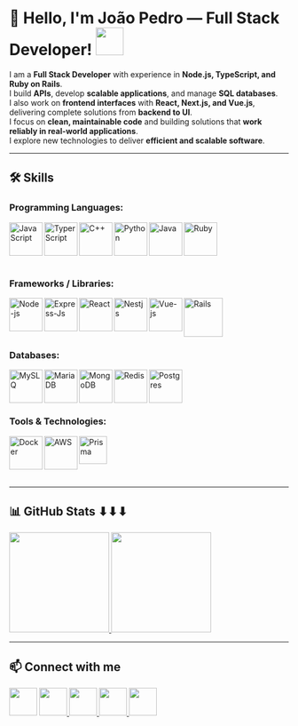# 👋 Hello, I'm João Pedro — Full Stack Developer! <img src="https://media.giphy.com/media/hvRJCLFzcasrR4ia7z/giphy.gif" width="50px">

I am a **Full Stack Developer** with experience in **Node.js, TypeScript, and Ruby on Rails**.  
I build **APIs**, develop **scalable applications**, and manage **SQL databases**.  
I also work on **frontend interfaces** with **React, Next.js, and Vue.js**, delivering complete solutions from **backend to UI**.  
I focus on **clean, maintainable code** and building solutions that **work reliably in real-world applications**.  
I explore new technologies to deliver **efficient and scalable software**.

---


## 🛠️ Skills

### Programming Languages:
<p float="left">
  <img align="left" alt="JavaScript" height="60" width="60" src="https://img.icons8.com/color/javascript" />
  <img align="left" alt="TyperScript" height="60" width="60" src="https://img.icons8.com/color/typescript" />
  <img align="left" alt="C++" height="60" width="60" src="https://img.icons8.com/color/c-plus-plus-logo" />
  <img align="left" alt="Python" height="60" width="60" src="https://img.icons8.com/color/python" />
  <img align="left" alt="Java" height="60" width="60" src="https://img.icons8.com/color/java-coffee-cup-logo" />
  <img align="left" alt="Ruby" width="60" height="60" src="https://github.com/user-attachments/assets/9a9ed023-f4a7-4da2-baf1-25e1d06b4de8" />
</p>
<br style="clear:both;" />
<br>

### Frameworks / Libraries:
<p float="left">
  <img align="left" alt="Node-js" height="60" width="60" src="https://img.icons8.com/color/nodejs" />
  <img align="left" alt="Express-Js" height="60" width="60" src="https://img.icons8.com/color/express-js" />
  <img align="left" alt="React" height="60" width="60" src="https://img.icons8.com/color/react-native" />
  <img align="left" width="60" height="60" alt="Nestjs" src="https://github.com/user-attachments/assets/792624b3-23e5-4e83-90dc-dcd4ce2f1f62" />
  <img align="left" alt="Vue-js" height="60" width="60" src="https://img.icons8.com/color/vue-js" />
  <img width="70" height="70" alt="Rails" src="https://github.com/user-attachments/assets/16f36d8d-e625-49cf-a294-f835a7c9d4ec" />
</p>

### Databases:
<p float="left">
  <img align="left" alt="MySLQ" height="60" width="60" src="https://img.icons8.com/color/mysql" />
  <img align="left" alt="MariaDB" height="60" width="60" src="https://img.icons8.com/color/maria-db" />
  <img align="left" alt="MongoDB" height="60" width="60" src="https://img.icons8.com/color/mongodb" />
  <img align="left" alt="Redis" height="60" width="60" src="https://img.icons8.com/color/redis" />
 <img width="60" height="60" alt="Postgres" src="https://github.com/user-attachments/assets/3729f8ff-addc-4b83-b9d5-594f4966670e" />
</p>

### Tools & Technologies:
<p float="left">
  <img align="left" alt="Docker" height="60" width="60" src="https://img.icons8.com/color/docker" />
  <img align="left" alt="AWS" height="60" width="60" src="https://img.icons8.com/color/amazon-web-services" />
  <img align="left" alt="Prisma" height="50" width="50" src="https://img.icons8.com/color/prisma-orm" />
</p>
<br style="clear:both;" />
<br>

---

## 📊 GitHub Stats ⬇⬇⬇

<div align="left">
  <a href="https://github-readme-stats.vercel.app/api?username=jpmoreiradev&show_icons=true&theme=dracula&include_all_commits=true&count_private=true">
    <img height="180em" src="https://github-readme-stats.vercel.app/api?username=jpmoreiradev&show_icons=true&theme=dracula&include_all_commits=true&count_private=true"/>
  </a>
  <a href="https://github-readme-stats.vercel.app/api/top-langs/?username=jpmoreiradev&layout=compact&langs_count=6&theme=dracula">
    <img height="180em" src="https://github-readme-stats.vercel.app/api/top-langs/?username=jpmoreiradev&layout=compact&langs_count=6&theme=dracula"/>
  </a>
</div>

---

## 📫 Connect with me
<p float="left">
  <a href="https://www.linkedin.com/in/jo%C3%A3o-pedro-moreira-455b79203/"><img  src="https://img.icons8.com/plasticine/100/000000/linkedin.png" height="50"></a>
  <a href="https://www.instagram.com/jpmoreira_aq/" target="_blank"><img src="https://img.icons8.com/plasticine/100/000000/instagram.png" height="50"> </a>
  <a href="https://www.youtube.com/channel/UCK2deOyGLojnZF9fHzngr6g" target="_blank"><img src="https://img.icons8.com/plasticine/100/000000/youtube.png" height="50"> </a>
  <a href="https://wa.me/5588997307495" target="_blank"><img src="https://img.icons8.com/plasticine/100/000000/whatsapp.png" height="50"> </a>
  <a href="mailto:jp02120123@gmail.com" target="_blank" rel="noopener noreferrer"><img src="https://img.icons8.com/plasticine/100/000000/gmail.png" height="50" /></a>
</p>

